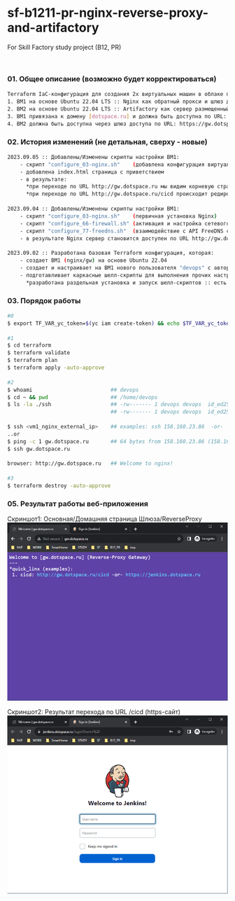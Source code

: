 # sf-b1211-pr-nginx-reverse-proxy-and-artifactory
For Skill Factory study project (B12, PR)

<br>


### 01. Общее описание (возможно будет корректироваться)

```bash
Terraform IaC-конфигурация для создания 2х виртуальных машин в облаке провайдера Yandex.Cloud:
1. ВМ1 на основе Ubuntu 22.04 LTS :: Nginx как обратный прокси и шлюз доступа (10.0.10.14/28) перенаправляющий HTTPS-запросы на внутренние сервера
2. ВМ2 на основе Ubuntu 22.04 LTS :: Artifactory как сервер размещенный во внутренней сети и не имеющий прямого доступа извне (10.0.10.11/28)
3. ВМ1 привязана к домену [dotspace.ru] и должна быть доступна по URL: https://gw.dotspace.ru
4. ВМ2 должна быть доступна через шлюз доступа по URL: https://gw.dotspace.ru/repo
```

### 02. История изменений (не детальная, сверху - новые)

```bash
2023.09.05 :: Добавлены/Изменены скрипты настройки ВМ1:
    - скрипт "configure_03-nginx.sh"    (добавлена конфигурация виртуального сайта [gw.dotspace.ru])
    - добавлена index.html страница с приветствием
    - в результате:
      *при переходе по URL http://gw.dotspace.ru мы видим корневую страницу шлюза "Welcome to [gw.dotspace.ru] (Reverse-Proxy Gateway)"
      *при переходе по URL http://gw.dotspace.ru/cicd происходит редирект на https://jenkins.dotspace.ru

2023.09.04 :: Добавлены/Изменены скрипты настройки ВМ1:
    - скрипт "configure_03-nginx.sh"    (первичная установка Nginx)
    - скрипт "configure_66-firewall.sh" (активация и настройка сетевого экрана "ufw" :: открыты порты: 80,443,22)
    - скрипт "configure_77-freedns.sh"  (взаимодействие с API FreeDNS сервиса добавляющего динамический IP-адрес сервера в глобальную DNS)
    - в результате Nginx сервер становится доступен по URL http://gw.dotspace.ru

2023.09.02 :: Разработана базовая Terraform конфигурация, которая:
    - создает ВМ1 (nginx/gw) на основе Ubuntu 22.04
    - создает и настраивает на ВМ1 нового пользователя "devops" с авторизацией по ssh-ключу
    - подготавливает каркасные шелл-скрипты для выполнения прочих настроек ВМ1
      *разработана раздельная установка и запуск шелл-скриптов :: есть мастер-скрипт который запускает отдельные скрипты для каждого блока задач
```

### 03. Порядок работы
```bash
#0
$ export TF_VAR_yc_token=$(yc iam create-token) && echo $TF_VAR_yc_token

#1
$ cd terraform
$ terraform validate
$ terraform plan
$ terraform apply -auto-approve

#2
$ whoami                         ## devops
$ cd ~ && pwd                    ## /home/devops
$ ls -la ./ssh                   ## -rw------- 1 devops devops  id_ed25519
                                 ## -rw------- 1 devops devops  id_ed25519.pub

$ ssh <vm1_nginx_external_ip>    ## examples: ssh 158.160.23.86  -or-  ssh devops@158.160.23.86  -or-  ssh devops@158.160.23.86 -i ~/.ssh/id_ed25519
..or
$ ping -c 1 gw.dotspace.ru       ## 64 bytes from 158.160.23.86 (158.160.23.86): icmp_seq=1 ttl=63 time=0.606 ms
$ ssh gw.dotspace.ru

browser: http://gw.dotspace.ru   ## Welcome to nginx!

#3
$ terraform destroy -auto-approve
```


### 05. Результат работы веб-приложения

Скриншот1: Основная/Домашняя страница Шлюза/ReverseProxy <br>
![screen](_screens/gateway__index-page__v1.png?raw=true)
<br>

Скриншот2: Результат перехода по URL /cicd (https-сайт) <br>
![screen](_screens/gateway__jenkins.png?raw=true)
<br>
